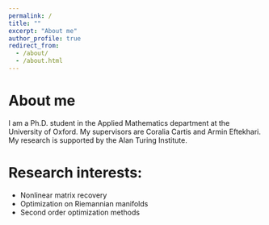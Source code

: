 ```yaml
---
permalink: /
title: ""
excerpt: "About me"
author_profile: true
redirect_from: 
  - /about/
  - /about.html
---
```


# About me

I am a Ph.D. student in the Applied Mathematics department at the University of Oxford. My supervisors are Coralia Cartis and Armin Eftekhari. My research is supported by the Alan Turing Institute.

# Research interests: 
- Nonlinear matrix recovery
- Optimization on Riemannian manifolds
- Second order optimization methods

